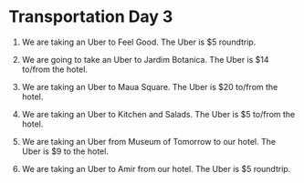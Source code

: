# Transportation Day 3
1. We are taking an Uber to Feel Good. The Uber is $5 roundtrip.
2. We are going to take an Uber to Jardim Botanica.  The Uber is $14 to/from the hotel.

3. We are taking an Uber to Maua Square. The Uber is $20 to/from the hotel.

4. We are taking an Uber to Kitchen and Salads. The Uber is $5 to/from the hotel.

5. We are taking an Uber from Museum of Tomorrow to our hotel. The Uber is $9 to the hotel.

6. We are taking an Uber to Amir from our hotel. The Uber is $5 roundtrip.
